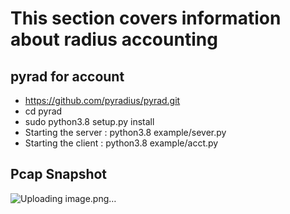 # This section covers information about radius accounting

## pyrad for account
* https://github.com/pyradius/pyrad.git
* cd pyrad
* sudo python3.8 setup.py  install
* Starting the server : python3.8 example/sever.py
* Starting the client : python3.8 example/acct.py

## Pcap Snapshot
![Uploading image.png…]()
